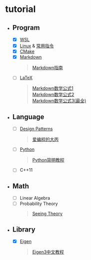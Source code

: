 # tutorial
* ##  Program
  - [x] [WSL](WSL.md)
  - [x] [Linux](Linux.md) & [常用指令](Linux常用指令.md)
  - [x] [CMake](CMake.md)
  - [x] [Markdown](Markdown.md)
    >[Markdown指南](https://www.markdown.xyz/)<br>
  - [ ] [LaTeX](LaTeX数学公式.md)
    >[Markdown数学公式1](https://www.slzxf.cn/learn/5-markdown/CH02-markdown%E8%BF%9B%E9%98%B6/P27-Markdown%E6%95%B0%E5%AD%A6%E5%85%AC%E5%BC%8F.html)<br>
    >[Markdown数学公式2](https://zhuanlan.zhihu.com/p/450465546)<br>
    >[Markdown数学公式3(最全)](https://www.cnblogs.com/1024th/p/11623258.html)
* ##  Language
  - [ ] [Design Patterns](DesignPatterns.md)
    > [爱编程的大丙](https://subingwen.cn/design-patterns/#3-%E7%BB%93%E6%9E%84%E5%9E%8B%E6%A8%A1%E5%BC%8F)
  - [ ] [Python](Python.md)
    > [Python简明教程](https://github.com/LenKiMo/byte-of-python)
  - [ ] C++11
* ## Math
  - [ ] Linear Algebra
  - [ ] Probability Theory 
    > [Seeing Theory](http://seeing-theory.brown.edu/cn.html)
* ## Library
  - [x] [Eigen](Eigen.md)
    > [Eigen3中文教程](https://www.windtunnel.cn/eigen3tutorial/)

